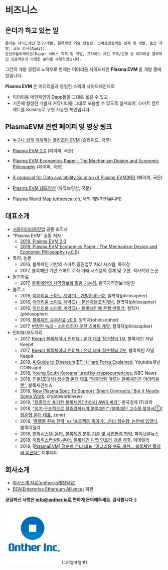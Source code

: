 
# 비즈니스

## 온더가 하고 있는 일
    온더는 사이드체인 연구/개발, 블록체인 기술 컨설팅, 스마트컨트랙트 설계 및 개발, 토큰 개발, 코드 감사(Audit),
    분산어플리케이션(Dapp) 서비스 기획 및 개발, 프라이빗 체인 구축/운영 등 이더리움 블록체인 프로젝트의 다양한 분야를 수행하였습니다.

그간의 개발 경험과 노하우로 현재는 이더리움 사이드체인 __Plasma EVM__ 을 개발 중에 있습니다.

__Plasma EVM__ 은 이더리움과 동일한 스펙의 사이드체인으로
  * 이더리움 메인체인의 Dapp들을 그대로 옮길 수 있고
  * 기존에 형성된 개발자 커뮤니티를 그대로 포용할 수 있도록 설계되어, 스마트 컨트랙트를 Solidity로 구현 가능한 체인입니다.

## PlasmaEVM 관련 페이퍼 및 영상 링크
+ [누구나 쉽게 이해하는 플라즈마 EVM](https://docs.google.com/presentation/d/10SzBYndUXm8OYWNI-n-USXLrJoe3g4eveF51tR-ptgU/edit#slide=id.p) (슬라이드, 국문)

+ [Plasma EVM 2.0](https://hackmd.io/ciFhWJJrRbGFqA7Vc6tVJQ) (페이퍼, 국문)

+ [Plasma EVM Economics Paper : The Mechanism Design and Economic Philosophy](https://hackmd.io/s/rJgPxWYTm) (페이퍼, 국문)

+ [A proposal for Data availability Solution of Plasma EVM(KR)](https://hackmd.io/s/H1bk0Z-DQ) (페이퍼, 국문)

+ [Plasma EVM 데모영상](https://www.youtube.com/watch?v=jJr0BvRqDR8) (유튜브영상, 국문)

+ [Plasma World Map](https://ethresear.ch/t/plasma-world-map-the-hitchhiker-s-guide-to-the-plasma/4333) ([ethresear.ch](https://ethresear.ch/), 해외 개발자커뮤니티)   

## 대표소개
* [서울이더리움밋업](https://www.meetup.com/ko-KR/Seoul-Ethereum-Meetup/) 공동 조직자
* “Plasma EVM” 공동 저자
  * [2018, Plasma EVM 2.0](https://hackmd.io/ciFhWJJrRbGFqA7Vc6tVJQ)
  * [2018, Plasma EVM Economics Paper : The Mechanism Design and Economic Philosophy (v.0.9)](https://hackmd.io/s/rJgPxWYTm)
* 특허, 논문
  * 2016, 블록체인 기반의 스마트 증권업무 처리 시스템, 특허청
  * 2017, 블록체인 기반 스마트 주식 거래 시스템의 설계 및 구현, 석사학위 논문
* 발간자료
  * 2017,  [블록체인의 지역정보화 활용 가능성](https://drive.google.com/file/d/1WyMdshs5DIgrRIbB86koO6IRffobfATx/view?usp=sharing), 한국지역정보개발원
* 블로그
  * 2016,  [이더리움 스마트 계약(1) - 개발환경구성](https://medium.com/@soonhyungjung/%EC%9D%B4%EB%8D%94%EB%A6%AC%EC%9B%80-%EC%8A%A4%EB%A7%88%ED%8A%B8-%EA%B3%84%EC%95%BD-%EC%9E%91%EC%84%B1%ED%95%98%EA%B8%B0-1-%EA%B0%9C%EB%B0%9C%ED%99%98%EA%B2%BD-f8e675e26e9d), 철학자(philosopher)
  * 2016,  [이더리움 스마트 계약(2) - 분산자율조직개념](https://medium.com/@soonhyungjung/%EC%9D%B4%EB%8D%94%EB%A6%AC%EC%9B%80-%EC%8A%A4%EB%A7%88%ED%8A%B8-%EA%B3%84%EC%95%BD-2-%EA%B0%9C%EB%85%90-fbdb597ad60b), 철학자(philosopher)
  * 2016,  [이더리움 스마트 계약(3) - 블록체인에 은행 만들기](https://medium.com/@soonhyungjung/%EC%9D%B4%EB%8D%94%EB%A6%AC%EC%9B%80-%EC%8A%A4%EB%A7%88%ED%8A%B8-%EA%B3%84%EC%95%BD-3-%EB%B8%94%EB%A1%9D%EC%B2%B4%EC%9D%B8-%EC%9D%80%ED%96%89-%EB%A7%8C%EB%93%A4%EA%B8%B0-44a9d58d687a), 철학자(philosopher)
  * 2016,  [블록체인 공부자료 v0.9](https://medium.com/@soonhyungjung/%EB%B8%94%EB%A1%9D%EC%B2%B4%EC%9D%B8-%EA%B3%B5%EB%B6%80-%EC%9E%90%EB%A3%8C-%EC%A0%95%EB%A6%AC%EC%99%80-%EC%88%9C%EC%84%9C-5c390b5323fa), 철학자(philosopher)
  * 2017,  [변장한 늑대 - 스마트하지 못한 스마트 계약](https://medium.com/@soonhyungjung/%EB%B3%80%EC%9E%A5%ED%95%9C-%EB%8A%91%EB%8C%80-%EC%8A%A4%EB%A7%88%ED%8A%B8%ED%95%98%EC%A7%80-%EB%AA%BB%ED%95%9C-%EC%8A%A4%EB%A7%88%ED%8A%B8-%EA%B3%84%EC%95%BD-c1a8b09f59ef), 철학자(philosopher)
* 인터뷰/보도자료
  * 2017,  [Keepit 블록체이너 인터뷰 : 온더 대표 정순형님 1부](https://steemit.com/kr/@keepit/mjghs-keepit-1), 블록체인 저널 Keepit
  * 2017,  [Keepit 블록체이너 인터뷰 : 온더 대표 정순형님 2부](https://steemit.com/kr/@keepit/4t1fvy-keepit-2), 블록체인 저널 Keepit
  * 2018,  [A Guide to Ethereum(ETH) Hard Forks Explained](https://www.youtube.com/watch?v=oQqY7x5uEao), Youtube채널 COINsight
  * 2018,  [Young South Koreans lured by cryptocurrencies](https://www.nbcnews.com/tech/internet/young-south-koreans-lured-cryptocurrencies-struggle-bust-after-boom-n852531), NBC News
  * 2018,  [인물[초대석] 정순형 온더 대표 “탈중앙화 이루는 블록체인은 이더리움뿐”](http://blockchainnews.co.kr/news/view.php?idx=1360), 블록체인뉴스
  * 2018,  [New Plasma Spec To Support ‘Smart Contracts,’ But It Needs Some Work](http://cryptoworldnews.co/new-plasma-spec-to-support-smart-contracts-but-it-needs-some-work/), cryptoworldnews
  * 2018,  ["탈중앙성 포기한 블록체인? 차라리 AWS 써라"](http://news.hankyung.com/article/201809223362g#Redyho), 한국경제 IT/과학
  * 2018,  ["정치·구조적으로 탈중앙화돼야 블록체인" [블록체인 고수를 찾아서①] 정순형 온더 대표](http://www.zdnet.co.kr/news/news_view.asp?artice_id=20181016100336), zdnet
  * 2018,  [‘플랫폼 환승 전략’ vs ‘프로젝트 죽이기’…온더 정순형, 논란에 입열다](https://www.blockdaily.com/2018/10/22/2674/), 블록데일리
  * 2018,  [한화시스템-온더, 블록체인 분야 기술 및 사업협력 협약](http://www.fnnews.com/news/201810251349465399), 파이낸셜뉴스
  * 2018,  [아톰릭스컨설팅-온더, 블록체인 디앱 인프라 개발 제휴](http://www.edaily.co.kr/news/read?newsId=01121766619402440&mediaCodeNo=257), 이데일리
  * 2018,  [[PlasmaEVM] 정순형 온더 대표 “이더리움 속도 개선… 블록체인 활성화 이끈다”](http://m.etoday.co.kr/view.php?idxno=1689793), 이투데이


## 회사소개
  * [회사소개 자료(onther.io계정필요)](https://drive.google.com/drive/folders/0B5sY8bbGT-SNamU4N2thOVRsT0U)
  * [EEA(Enterprise Ethereum Alliance)](https://entethalliance.org/members/) 회원



__궁금하신 사항은 info@onther.io로 편하게 문의해주세요. 감사합니다 :)__

![onther_logo](https://github.com/Onther-Tech/handbook/blob/master/Business/onther_logo%20.png){:.alignright}
